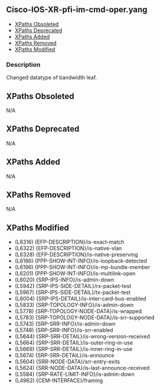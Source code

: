 ## Cisco-IOS-XR-pfi-im-cmd-oper.yang

- [XPaths Obsoleted](#xpaths-obsoleted)
- [XPaths Deprecated](#xpaths-deprecated)
- [XPaths Added](#xpaths-added)
- [XPaths Removed](#xpaths-removed)
- [XPaths Modified](#xpaths-modified)

### Description

Changed datatype of bandwidth leaf.

## XPaths Obsoleted

N/A

## XPaths Deprecated

N/A

## XPaths Added

N/A

## XPaths Removed

N/A

## XPaths Modified

- (L6316)	{EFP-DESCRIPTION}/is-exact-match
- (L6322)	{EFP-DESCRIPTION}/is-native-vlan
- (L6328)	{EFP-DESCRIPTION}/is-native-preserving
- (L6186)	{PPP-SHOW-INT-INFO}/is-loopback-detected
- (L6196)	{PPP-SHOW-INT-INFO}/is-mp-bundle-member
- (L6201)	{PPP-SHOW-INT-INFO}/is-multilink-open
- (L6020)	{SRP-IPS-INFO}/is-admin-down
- (L5942)	{SRP-IPS-SIDE-DETAIL}/rx-packet-test
- (L5967)	{SRP-IPS-SIDE-DETAIL}/tx-packet-test
- (L6004)	{SRP-IPS-DETAIL}/is-inter-card-bus-enabled
- (L5833)	{SRP-TOPOLOGY-INFO}/is-admin-down
- (L5778)	{SRP-TOPOLOGY-NODE-DATA}/is-wrapped
- (L5783)	{SRP-TOPOLOGY-NODE-DATA}/is-srr-supported
- (L5743)	{SRP-SRR-INFO}/is-admin-down
- (L5748)	{SRP-SRR-INFO}/is-srr-enabled
- (L5644)	{SRP-SRR-DETAIL}/is-wrong-version-received
- (L5664)	{SRP-SRR-DETAIL}/is-outer-ring-in-use
- (L5669)	{SRP-SRR-DETAIL}/is-inner-ring-in-use
- (L5674)	{SRP-SRR-DETAIL}/is-announce
- (L5604)	{SRR-NODE-DATA}/srr-entry-exits
- (L5624)	{SRR-NODE-DATA}/is-last-announce-received
- (L5584)	{SRP-RATE-LIMIT-INFO}/is-admin-down
- (L4962)	{CEM-INTERFACE}/framing

